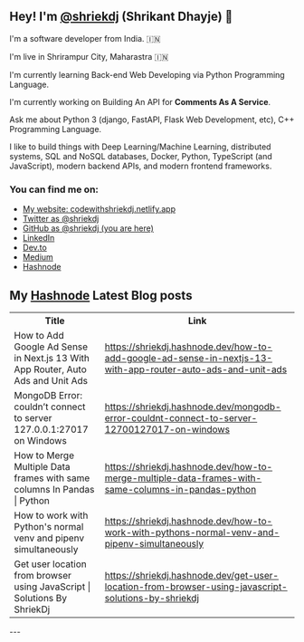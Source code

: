 ## Hey! I'm [@shriekdj](https://twitter.com/shriekdj) (Shrikant Dhayje) 👋

I'm a software developer from India. :india:

I'm live in Shrirampur City, Maharastra :india:

I'm currently learning Back-end Web Developing via Python Programming Language.

I'm currently working on Building An API for **Comments As A Service**.

Ask me about Python 3 (django, FastAPI, Flask Web Development, etc), C++ Programming Language.

I like to build things with Deep Learning/Machine Learning, distributed systems, SQL and NoSQL databases, Docker, Python, TypeScript (and JavaScript), modern backend APIs, and modern frontend frameworks.

### You can find me on:

* [My website: codewithshriekdj.netlify.app](https://codewithshriekdj.netlify.app/)
* [Twitter as @shriekdj](https://twitter.com/shriekdj)
* [GitHub as @shriekdj (you are here)](https://github.com/shriekdj)
* [LinkedIn](https://www.linkedin.com/in/shriekdj/)
* [Dev.to](https://dev.to/shriekdj)
* [Medium](https://shriekdj.medium.com/)
* [Hashnode](https://shriekdj.hashnode.dev)


<!--
**shriekdj/shriekdj** is a ✨ _special_ ✨ repository because its `README.md` (this file) appears on your GitHub profile.

Here are some ideas to get you started:

- 🔭 I’m currently working on ...
- 🌱 I’m currently learning ...
- 👯 I’m looking to collaborate on ...
- 🤔 I’m looking for help with ...
- 💬 Ask me about ...
- 📫 How to reach me: ...
- 😄 Pronouns: ...
- ⚡ Fun fact: ...
-->

## My [Hashnode](https://shriekdj.hashnode.dev/) Latest Blog posts
<table>
  <tr><th>Title</th><th>Link</th></tr>
  <!-- BLOG-POST-LIST:START --><tr><td>How to Add Google Ad Sense in Next.js 13 With App Router, Auto Ads and Unit Ads</td><td><a href='https://shriekdj.hashnode.dev/how-to-add-google-ad-sense-in-nextjs-13-with-app-router-auto-ads-and-unit-ads' target='_blank'>https://shriekdj.hashnode.dev/how-to-add-google-ad-sense-in-nextjs-13-with-app-router-auto-ads-and-unit-ads</a></td></tr><tr><td>MongoDB Error: couldn’t connect to server 127.0.0.1:27017 on Windows</td><td><a href='https://shriekdj.hashnode.dev/mongodb-error-couldnt-connect-to-server-12700127017-on-windows' target='_blank'>https://shriekdj.hashnode.dev/mongodb-error-couldnt-connect-to-server-12700127017-on-windows</a></td></tr><tr><td>How to Merge Multiple Data frames with same columns In Pandas | Python</td><td><a href='https://shriekdj.hashnode.dev/how-to-merge-multiple-data-frames-with-same-columns-in-pandas-python' target='_blank'>https://shriekdj.hashnode.dev/how-to-merge-multiple-data-frames-with-same-columns-in-pandas-python</a></td></tr><tr><td>How to work with Python&#39;s normal venv and pipenv simultaneously</td><td><a href='https://shriekdj.hashnode.dev/how-to-work-with-pythons-normal-venv-and-pipenv-simultaneously' target='_blank'>https://shriekdj.hashnode.dev/how-to-work-with-pythons-normal-venv-and-pipenv-simultaneously</a></td></tr><tr><td>Get user location from browser using JavaScript | Solutions By ShriekDj</td><td><a href='https://shriekdj.hashnode.dev/get-user-location-from-browser-using-javascript-solutions-by-shriekdj' target='_blank'>https://shriekdj.hashnode.dev/get-user-location-from-browser-using-javascript-solutions-by-shriekdj</a></td></tr><!-- BLOG-POST-LIST:END -->
</table>
---
